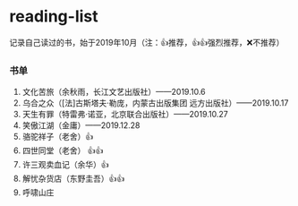 # reading-list
记录自己读过的书，始于2019年10月（注：👍推荐，👍👍强烈推荐，❌不推荐）

### 书单
1. 文化苦旅（余秋雨，长江文艺出版社）——2019.10.6
2. 乌合之众（[法]古斯塔夫·勒庞，内蒙古出版集团 远方出版社）——2019.10.17
3. 天生有罪（特雷弗·诺亚，北京联合出版社）——2019.10.27
4. 笑傲江湖（金庸）——2019.12.28
7. 骆驼祥子（老舍）👍
8. 四世同堂（老舍） 👍👍 
9. 许三观卖血记（余华）👍
10. 解忧杂货店（东野圭吾）👍👍  
11. 呼啸山庄
